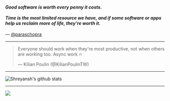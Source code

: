 #### *Good software is worth every penny it costs.<br><br>Time is the most limited resource we have, and if some software or apps help us reclaim more of life, they’re worth it.*

&mdash; [@paraschopra](https://twitter.com/paraschopra/status/1425679315245551619?ref_src=twsrc%5Etfw)

--- 

<blockquote class="twitter-tweet"><p lang="en" dir="ltr">Everyone should work when they&#39;re most productive, not when others are working too. Async work 🔥</p>&mdash; Kilian Poulin (@KilianPoulinTW)</blockquote>

---

![Shreyansh's github stats](https://github-readme-stats.vercel.app/api?username=izshreyansh&show_icons=true&count_private=true&hide=stars&theme=vue)

---

![](https://api.ghprofile.me/view?username=izshreyansh&color=green)

